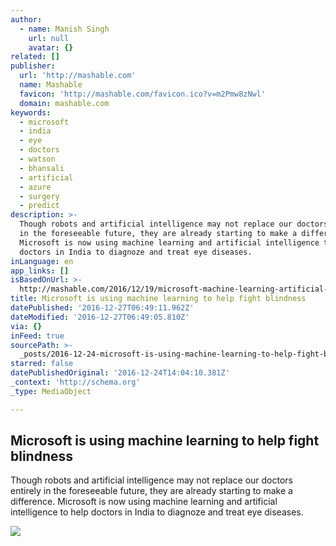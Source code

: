 ```yaml
---
author:
  - name: Manish Singh
    url: null
    avatar: {}
related: []
publisher:
  url: 'http://mashable.com'
  name: Mashable
  favicon: 'http://mashable.com/favicon.ico?v=m2Pmw8zNwl'
  domain: mashable.com
keywords:
  - microsoft
  - india
  - eye
  - doctors
  - watson
  - bhansali
  - artificial
  - azure
  - surgery
  - predict
description: >-
  Though robots and artificial intelligence may not replace our doctors entirely
  in the foreseeable future, they are already starting to make a difference.
  Microsoft is now using machine learning and artificial intelligence to help
  doctors in India to diagnoze and treat eye diseases.
inLanguage: en
app_links: []
isBasedOnUrl: >-
  http://mashable.com/2016/12/19/microsoft-machine-learning-artificial-intelligence-blindness-india/?platform=hootsuite
title: Microsoft is using machine learning to help fight blindness
datePublished: '2016-12-27T06:49:11.962Z'
dateModified: '2016-12-27T06:49:05.810Z'
via: {}
inFeed: true
sourcePath: >-
  _posts/2016-12-24-microsoft-is-using-machine-learning-to-help-fight-blindness.md
starred: false
datePublishedOriginal: '2016-12-24T14:04:10.381Z'
_context: 'http://schema.org'
_type: MediaObject

---
```

<article style=""><h1>Microsoft is using machine learning to help fight blindness</h1><p>Though robots and artificial intelligence may not replace our doctors entirely in the foreseeable future, they are already starting to make a difference. Microsoft is now using machine learning and artificial intelligence to help doctors in India to diagnoze and treat eye diseases.</p><img src="http://a.amz.mshcdn.com/media/ZgkyMDE2LzEyLzE5L2ZkL2JiNDg3Y2U5MzFhMzRlYzBhN2JkODdjMTliZjdiOWU4LjNkMjJhLnBuZwpwCXRodW1iCTEyMDB4NjMwCmUJanBn/de340bce/9f2/bb487ce9-31a3-4ec0-a7bd-87c19bf7b9e8.jpg" /></article>